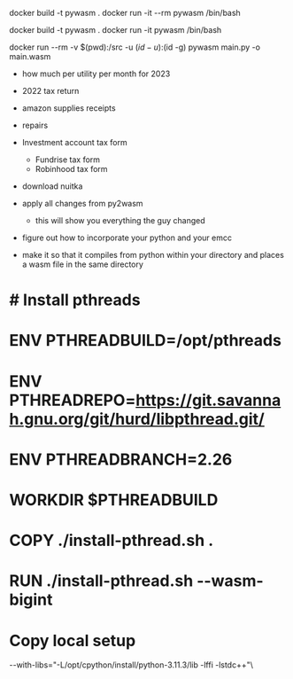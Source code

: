 docker build -t pywasm .
docker run -it --rm pywasm /bin/bash
<!-- docker run --rm -v $(pwd):/src -u $(id -u):$(id -g) emscripten/emsdk emcc helloworld.cpp -o helloworld.js
docker run --rm -ti -v $(pwd):/python-wasm/cpython -w /python-wasm/cpython quay.io/tiran/cpythonbuild:emsdk3 bash -->

docker build -t pywasm .
docker run -it pywasm /bin/bash

docker run --rm -v $(pwd):/src -u $(id -u):$(id -g) pywasm main.py -o main.wasm



- how much per utility per month for 2023
- 2022 tax return
- amazon supplies receipts
- repairs
- Investment account tax form
  - Fundrise tax form
  - Robinhood tax form


- download nuitka
- apply all changes from py2wasm
  - this will show you everything the guy changed
- figure out how to incorporate your python and your emcc
- make it so that it compiles from python within your directory and places a wasm file in the same directory

# # Install pthreads
# ENV PTHREADBUILD=/opt/pthreads
# ENV PTHREADREPO=https://git.savannah.gnu.org/git/hurd/libpthread.git/
# ENV PTHREADBRANCH=2.26
# WORKDIR $PTHREADBUILD
# COPY ./install-pthread.sh .
# RUN ./install-pthread.sh --wasm-bigint
# Copy local setup

--with-libs="-L/opt/cpython/install/python-3.11.3/lib -lffi -lstdc++"\
